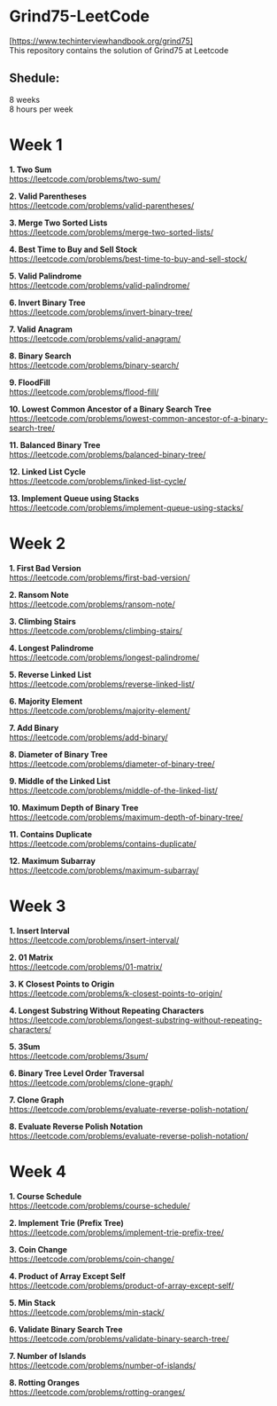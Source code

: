# Grind75-LeetCode
[https://www.techinterviewhandbook.org/grind75]<br>
This repository contains the solution of Grind75 at Leetcode

## Shedule: 
8 weeks<br>
8 hours per week

# Week 1
**1. Two Sum**<br>
https://leetcode.com/problems/two-sum/

**2. Valid Parentheses**<br>
https://leetcode.com/problems/valid-parentheses/

**3. Merge Two Sorted Lists**<br>
https://leetcode.com/problems/merge-two-sorted-lists/

**4. Best Time to Buy and Sell Stock**<br>
https://leetcode.com/problems/best-time-to-buy-and-sell-stock/

**5. Valid Palindrome**<br>
https://leetcode.com/problems/valid-palindrome/

**6. Invert Binary Tree**<br>
https://leetcode.com/problems/invert-binary-tree/

**7. Valid Anagram**<br>
https://leetcode.com/problems/valid-anagram/

**8. Binary Search**<br>
https://leetcode.com/problems/binary-search/

**9. FloodFill**<br>
https://leetcode.com/problems/flood-fill/

**10. Lowest Common Ancestor of a Binary Search Tree**<br>
https://leetcode.com/problems/lowest-common-ancestor-of-a-binary-search-tree/

**11. Balanced Binary Tree**<br>
https://leetcode.com/problems/balanced-binary-tree/

**12. Linked List Cycle**<br>
https://leetcode.com/problems/linked-list-cycle/

**13. Implement Queue using Stacks**<br>
https://leetcode.com/problems/implement-queue-using-stacks/

# Week 2

**1. First Bad Version**<br>
https://leetcode.com/problems/first-bad-version/

**2. Ransom Note**<br>
https://leetcode.com/problems/ransom-note/

**3. Climbing Stairs**<br>
https://leetcode.com/problems/climbing-stairs/

**4. Longest Palindrome**<br>
https://leetcode.com/problems/longest-palindrome/

**5. Reverse Linked List**<br>
https://leetcode.com/problems/reverse-linked-list/

**6. Majority Element**<br>
https://leetcode.com/problems/majority-element/

**7. Add Binary**<br>
https://leetcode.com/problems/add-binary/

**8. Diameter of Binary Tree**<br>
https://leetcode.com/problems/diameter-of-binary-tree/

**9. Middle of the Linked List**<br>
https://leetcode.com/problems/middle-of-the-linked-list/

**10. Maximum Depth of Binary Tree**<br>
https://leetcode.com/problems/maximum-depth-of-binary-tree/

**11. Contains Duplicate**<br>
https://leetcode.com/problems/contains-duplicate/

**12. Maximum Subarray**<br>
https://leetcode.com/problems/maximum-subarray/

# Week 3

**1. Insert Interval**<br>
https://leetcode.com/problems/insert-interval/

**2. 01 Matrix**<br>
https://leetcode.com/problems/01-matrix/

**3. K Closest Points to Origin**<br>
https://leetcode.com/problems/k-closest-points-to-origin/

**4. Longest Substring Without Repeating Characters**<br>
https://leetcode.com/problems/longest-substring-without-repeating-characters/

**5. 3Sum**<br>
https://leetcode.com/problems/3sum/

**6. Binary Tree Level Order Traversal**<br>
https://leetcode.com/problems/clone-graph/

**7. Clone Graph**<br>
https://leetcode.com/problems/evaluate-reverse-polish-notation/

**8. Evaluate Reverse Polish Notation**<br>
https://leetcode.com/problems/evaluate-reverse-polish-notation/

# Week 4

**1. Course Schedule**<br>
https://leetcode.com/problems/course-schedule/

**2. Implement Trie (Prefix Tree)**<br>
https://leetcode.com/problems/implement-trie-prefix-tree/

**3. Coin Change**<br>
https://leetcode.com/problems/coin-change/

**4. Product of Array Except Self**<br>
https://leetcode.com/problems/product-of-array-except-self/

**5. Min Stack**<br>
https://leetcode.com/problems/min-stack/

**6. Validate Binary Search Tree**<br>
https://leetcode.com/problems/validate-binary-search-tree/

**7. Number of Islands**<br>
https://leetcode.com/problems/number-of-islands/

**8. Rotting Oranges**<br>
https://leetcode.com/problems/rotting-oranges/
